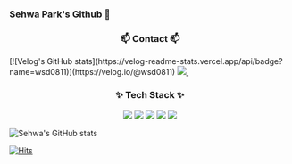 ### Sehwa Park's Github 🐬

<h3 align="center">📫 Contact 📫</h3>
[![Velog's GitHub stats](https://velog-readme-stats.vercel.app/api/badge?name=wsd0811)](https://velog.io/@wsd0811)
<a href="https://velog.io/wsd0811">
    <img src="https://img.shields.io/badge/Velog-1EBC8F?style=for-the-badge&logo=velog&logoColor=white" />&nbsp
  </a>

<h3 align="center">✨ Tech Stack ✨</h3>
<div align="center">
  <img src="https://img.shields.io/badge/React-61DAFB?style=flat-square&logo=react&logoColor=white"/>
<img src="https://img.shields.io/badge/NextJS-000000?style=flat-square&logo=nextdotjs&logoColor=white"/>
<img src="https://img.shields.io/badge/React Native-61DAFB?style=flat-square&logo=nextdotjs&logoColor=white"/>
<img src="https://img.shields.io/badge/Typescript-3178C6?style=flat-square&logo=typescript&logoColor=white"/>
<img src="https://img.shields.io/badge/Javascript-F7DF1E?style=flat-square&logo=javascript&logoColor=white"/>
</div>



![Sehwa's GitHub stats](https://github-readme-stats.vercel.app/api?username=sehwa811&show_icons=true&theme=radical)


[![Hits](https://hits.seeyoufarm.com/api/count/incr/badge.svg?url=https%3A%2F%2Fgithub.com%2Fsehwa811%2Fhit-counter&count_bg=%2359B2D7&title_bg=%23555555&icon=aiqfome.svg&icon_color=%23E7E7E7&title=hits&edge_flat=true)](https://hits.seeyoufarm.com)
